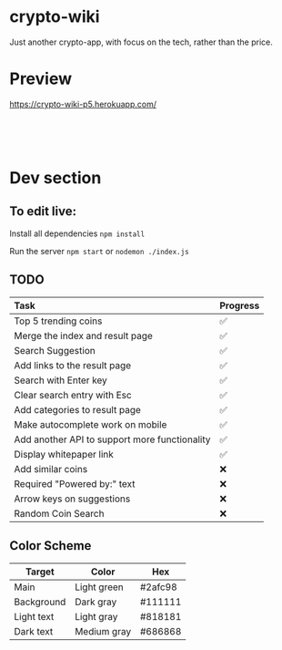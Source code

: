 # crypto-wiki
Just another crypto-app, with focus on the tech, rather than the price.

# Preview


https://crypto-wiki-p5.herokuapp.com/

<br>
<br>
<br>


# Dev section

## To edit live: 

Install all dependencies
`npm install`

Run the server
`npm start`
or 
`nodemon ./index.js`

## TODO

| Task | Progress |
|:---- | -------- |
| Top 5 trending coins | :white_check_mark: |
| Merge the index and result page | :white_check_mark: |
| Search Suggestion | :white_check_mark: |
| Add links to the result page | :white_check_mark: |
| Search with Enter key | :white_check_mark: |
| Clear search entry with Esc | :white_check_mark: |
| Add categories to result page | :white_check_mark: |
| Make autocomplete work on mobile | :white_check_mark: |
| Add another API to support more functionality | :white_check_mark: |
| Display whitepaper link | :white_check_mark: |
| Add similar coins | :x: |
| Required "Powered by:" text | :x: |
| Arrow keys on suggestions | :x: |
| Random Coin Search | :x: |


## Color Scheme

| Target | Color | Hex | 
| ------ | ----- | --- |
| Main | Light green | #2afc98 |
| Background | Dark gray | #111111 |
| Light text | Light gray | #818181 |
| Dark text | Medium gray | #686868 |

